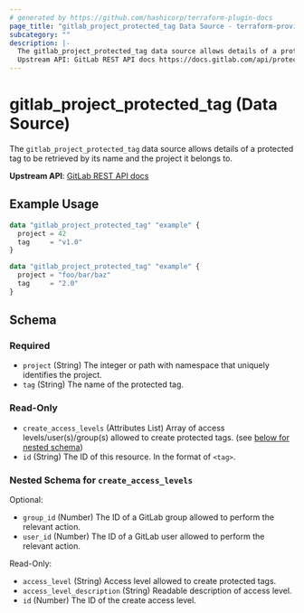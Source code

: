```yaml
---
# generated by https://github.com/hashicorp/terraform-plugin-docs
page_title: "gitlab_project_protected_tag Data Source - terraform-provider-gitlab"
subcategory: ""
description: |-
  The gitlab_project_protected_tag data source allows details of a protected tag to be retrieved by its name and the project it belongs to.
  Upstream API: GitLab REST API docs https://docs.gitlab.com/api/protected_tags/#get-a-single-protected-tag-or-wildcard-protected-tag
---
```


# gitlab_project_protected_tag (Data Source)

The `gitlab_project_protected_tag` data source allows details of a protected tag to be retrieved by its name and the project it belongs to.

**Upstream API**: [GitLab REST API docs](https://docs.gitlab.com/api/protected_tags/#get-a-single-protected-tag-or-wildcard-protected-tag)

## Example Usage

```terraform
data "gitlab_project_protected_tag" "example" {
  project = 42
  tag     = "v1.0"
}

data "gitlab_project_protected_tag" "example" {
  project = "foo/bar/baz"
  tag     = "2.0"
}
```

<!-- schema generated by tfplugindocs -->
## Schema

### Required

- `project` (String) The integer or path with namespace that uniquely identifies the project.
- `tag` (String) The name of the protected tag.

### Read-Only

- `create_access_levels` (Attributes List) Array of access levels/user(s)/group(s) allowed to create protected tags. (see [below for nested schema](#nestedatt--create_access_levels))
- `id` (String) The ID of this resource. In the format of `<tag>`.

<a id="nestedatt--create_access_levels"></a>
### Nested Schema for `create_access_levels`

Optional:

- `group_id` (Number) The ID of a GitLab group allowed to perform the relevant action.
- `user_id` (Number) The ID of a GitLab user allowed to perform the relevant action.

Read-Only:

- `access_level` (String) Access level allowed to create protected tags.
- `access_level_description` (String) Readable description of access level.
- `id` (Number) The ID of the create access level.
